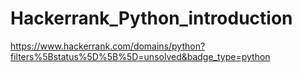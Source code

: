 # Hackerrank_Python_introduction
https://www.hackerrank.com/domains/python?filters%5Bstatus%5D%5B%5D=unsolved&badge_type=python

